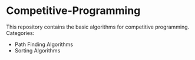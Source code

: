 # Competitive-Programming
This repository contains the basic algorithms for competitive programming.
Categories:
  - Path Finding Algorithms
  - Sorting Algorithms
